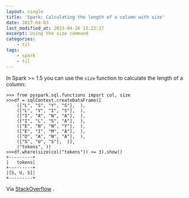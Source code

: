 ```yaml
---
layout: single
title: 'Spark: Calculating the length of a column with size'
date: 2017-04-03
last_modified_at: 2023-04-26 13:22:37
excerpt: Using the size command
categories:
    - til
tags:
    - spark
    - til
---
```


In Spark >= 1.5 you can use the `size` function to calculate the length of a column:

```pyspark
>>> from pyspark.sql.functions import col, size
>>>df = sqlContext.createDataFrame([
    (["L", "S", "Y", "S"],  ),
    (["L", "V", "I", "S"],  ),
    (["I", "A", "N", "A"],  ),
    (["I", "L", "S", "A"],  ),
    (["E", "N", "N", "Y"],  ),
    (["E", "I", "M", "A"],  ),
    (["O", "A", "N", "A"],  ),
    (["S", "U", "S"],  )],
    ("tokens", ))
>>>df.where(size(col("tokens")) <= 3).show()
+---------+
|   tokens|
+---------+
|[S, U, S]|
+---------+
```

Via [StackOverflow](http://stackoverflow.com/a/33695672/1257318)
.
